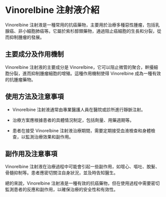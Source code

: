 # Vinorelbine 注射液介紹
Vinorelbine 注射液是一種常用的抗癌藥物，主要用於治療多種惡性腫瘤，包括乳腺癌、非小細胞肺癌等。它屬於紫杉醇類藥物，通過阻止癌細胞的生長和分裂，從而抑制腫瘤的發展。
## 主要成分及作用機制
Vinorelbine 注射液的主要成分是 Vinorelbine，它可以阻止微管的聚合，幹擾細胞分裂，進而抑制腫瘤細胞的增殖。這種作用機制使得 Vinorelbine 成為一種有效的抗腫瘤藥物。
## 使用方法及注意事項
- Vinorelbine 注射液通常由專業醫護人員在醫院或診所進行靜脈注射。
- 治療方案應根據患者的具體情況制定，包括劑量、用藥週期等。
- 患者在接受 Vinorelbine 注射液治療期間，需要定期接受血液檢查和身體檢查，以監測治療效果和副作用。
## 副作用及注意事項
Vinorelbine 注射液在治療過程中可能會引起一些副作用，如噁心、嘔吐、脫髮、骨髓抑制等。患者應密切關注自身狀況，並及時告知醫生。
總的來說，Vinorelbine 注射液是一種有效的抗癌藥物，但在使用過程中需要密切監測患者的反應和副作用，以確保治療的安全性和有效性。